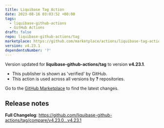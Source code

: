 ```yaml
---
title: Liquibase Tag Action
date: 2023-08-16 03:03:52 +00:00
tags:
  - liquibase-github-actions
  - GitHub Actions
draft: false
repo: liquibase-github-actions/tag
marketplace: https://github.com/marketplace/actions/liquibase-tag-action
version: v4.23.1
dependentsNumber: '?'
---
```



Version updated for **liquibase-github-actions/tag** to version **v4.23.1**.
- This publisher is shown as 'verified' by GitHub.
- This action is used across all versions by **?** repositories.

Go to the [GitHub Marketplace](https://github.com/marketplace/actions/liquibase-tag-action) to find the latest changes.

## Release notes

**Full Changelog**: https://github.com/liquibase-github-actions/tag/compare/v4.23.0...v4.23.1
